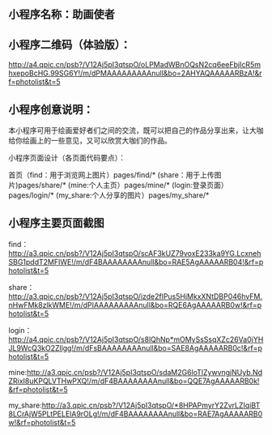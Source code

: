 ## 小程序名称：助画使者

## 小程序二维码（体验版）：

http://a4.qpic.cn/psb?/V12Aj5pI3qtspO/oLPMadWBnOQsN2cq6eeFbjIcR5mhxepoBcHG.99SG6Y!/m/dPMAAAAAAAAAnull&bo=2AHYAQAAAAARBzA!&rf=photolist&t=5


## 小程序创意说明：

本小程序可用于绘画爱好者们之间的交流，既可以把自己的作品分享出来，让大咖给你绘画上的一些意见，又可以欣赏大咖们的作品。

小程序页面设计（各页面代码要点）：

首页（find：用于浏览网上图片）pages/find/* (share：用于上传图片)pages/share/* (mine:个人主页）pages/mine/* (login:登录页面）pages/login/* (my_share:个人分享的图片）pages/my_share/*

## 小程序主要页面截图

find：http://a3.qpic.cn/psb?/V12Aj5pI3qtspO/scAF3kUZ79voxE233ka9YG.LcxnehSBG1pddT2MFIWE!/m/dF4BAAAAAAAAnull&bo=RAE5AgAAAAARB04!&rf=photolist&t=5

share：http://a3.qpic.cn/psb?/V12Aj5pI3qtspO/izde2flPus5HjMkxXNtDBP046hvFM.nHwFMk8zlkWME!/m/dPIAAAAAAAAAnull&bo=RQE6AgAAAAARB0w!&rf=photolist&t=5

login：http://a4.qpic.cn/psb?/V12Aj5pI3qtspO/s8lQhNp*mOMySsSsqXZc26Va0jYHJL9WcQ3kO2Zllgg!/m/dFsBAAAAAAAAnull&bo=SAE8AgAAAAARB0c!&rf=photolist&t=5

mine:http://a3.qpic.cn/psb?/V12Aj5pI3qtspO/sdaM2G6loTlZywvngjNUyb.NdZRixI8uKPQLVTHwPXQ!/m/dF4BAAAAAAAAnull&bo=QQE7AgAAAAARB0k!&rf=photolist&t=5

my_share:http://a3.qpic.cn/psb?/V12Aj5pI3qtspO/*8HPAPmyrY2ZvrLZIqiBT8LCrAjW5PLtPELElA9rOLg!/m/dF4BAAAAAAAAnull&bo=RAE7AgAAAAARB0w!&rf=photolist&t=5
